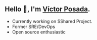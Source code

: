 ## Hello 👋, I'm [Víctor Posada](https://linkedin.com/in/víctorposada).


* Currently working on SShared Project. 
* Former SRE/DevOps
* Open source enthusiastic


